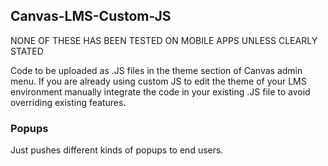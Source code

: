## **Canvas-LMS-Custom-JS**

NONE OF THESE HAS BEEN TESTED ON MOBILE APPS UNLESS CLEARLY STATED

Code to be uploaded as .JS files in the theme section of Canvas admin menu. If you are already using custom JS to edit the theme of your LMS environment manually integrate the code in your existing .JS file to avoid overriding existing features.


### **Popups**

Just pushes different kinds of popups to end users.

